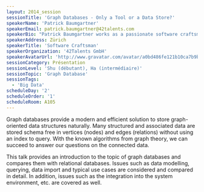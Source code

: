 ```yaml
---
layout: 2014_session
sessionTitle: 'Graph Databases - Only a Tool or a Data Store?'
speakerName: 'Patrick Baumgartner'
speakerEmail: patrick.baumgartner@42talents.com
speakerBio: "Patrick Baumgartner works as a passionate software craftsman at 42talents and builds software with Java/JEE, Spring Framework, OSGi, NoSQL databases and other open source technologies. Since he got in touch with Neo4j a few years ago, he sees the whole world as one big connected graph and loves to talk about it.\n\nPatrick is a host of the Neo4j Zurich and the Software Craftsmanship Zurich Meetup group and is engaged in the agile community in Switzerland.\n\nTwitter: @patbaumgartner, @42talents\n"
speakerAddress: Zürich
speakerTitle: 'Software Craftsman'
speakerOrganization: '42Talents GmbH'
speakerAvatarUrl: 'http://www.gravatar.com/avatar/a0bd486fe121b10ca7b9be218242c9a6?size=200&default=mm'
sessionCategory: Présentation
sessionLevel: 'Shu (débutant), Ha (intermédiaire)'
sessionTopic: 'Graph Database'
sessionTags:
  - 'Big Data'
scheduleDay: '2'
scheduleOrder: '1'
scheduleRoom: A105
---
```


Graph databases provide a modern and efficient solution to store graph-oriented data structures naturally. Many structured and associated data are stored schema free in vertices (nodes) and edges (relations) without using an index to query. With the known algorithms from graph theory, we can succeed to answer our questions on the connected data.

This talk provides an introduction to the topic of graph databases and compares them with relational databases. Issues such as data modelling, querying, data import and typical use cases are considered and compared in detail. In addition, issues such as the integration into the system environment, etc. are covered as well.

